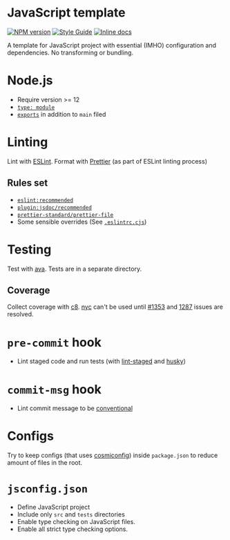 # JavaScript template
[![NPM version][npm-image]][npm-url]
[![Style Guide][style-guide-image]][style-guide-url]
[![Inline docs][docs-image]][docs-url]


[npm-image]: https://img.shields.io/npm/v/@nikolay-borzov/template-javascript.svg
[npm-url]: https://npmjs.org/package/@nikolay-borzov/template-javascript
[style-guide-image]: https://img.shields.io/badge/code_style-standard-brightgreen.svg
[style-guide-url]: https://standardjs.com
[docs-image]: https://inch-ci.org/github/nikolay-borzov/template-javascript.svg?branch=master
[docs-url]: https://inch-ci.org/github/nikolay-borzov/template-javascript

A template for JavaScript project with essential (IMHO) configuration and dependencies. No transforming or bundling.

# Node.js

- Require version >= 12
- [`type: module`](https://nodejs.org/api/esm.html)
- [`exports`](https://nodejs.org/docs/latest-v12.x/api/packages.html#packages_main_entry_point_export) in addition to `main` filed

# Linting

Lint with [ESLint](https://eslint.org). Format with [Prettier](https://prettier.io/) (as part of ESLint linting process)

## Rules set

- [`eslint:recommended`](https://eslint.org/docs/rules/)
- [`plugin:jsdoc/recommended`](https://github.com/gajus/eslint-plugin-jsdoc)
- [`prettier-standard/prettier-file`](https://github.com/npetruzzelli/eslint-config-prettier-standard)
- Some sensible overrides (See [`.eslintrc.cjs`](.eslintrc.cjs))

# Testing

Test with [ava](https://github.com/avajs/ava). Tests are in a separate directory.

## Coverage

Collect coverage with [c8](https://github.com/bcoe/c8). [nyc](https://github.com/istanbuljs/nyc) can't be used until [#1353](https://github.com/istanbuljs/nyc/issues/1353) and [1287](https://github.com/istanbuljs/nyc/issues/1287) issues are resolved.

# `pre-commit` hook

- Lint staged code and run tests (with [lint-staged](https://github.com/okonet/lint-staged) and [husky](https://github.com/typicode/husky))

# `commit-msg` hook

- Lint commit message to be [conventional](https://www.conventionalcommits.org/en/v1.0.0/)
# Configs

Try to keep configs (that uses [cosmiconfig](https://github.com/davidtheclark/cosmiconfig)) inside `package.json` to reduce amount of files in the root.

# `jsconfig.json`

- Define JavaScript project
- Include only `src` and `tests` directories
- Enable type checking on JavaScript files.
- Enable all strict type checking options.
